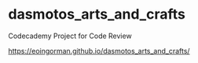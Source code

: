# dasmotos_arts_and_crafts
Codecademy Project for Code Review

https://eoingorman.github.io/dasmotos_arts_and_crafts/
